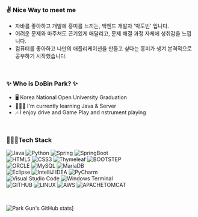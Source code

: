 ### ✌ **Nice Way to meet me**

* 자바를 좋아하고 개발에 흥미를 느끼는, 백엔드 개발자 '박도빈' 입니다.
* 어려운 문제와 마주쳐도 끈기있게 매달리고, 문제 해결 과정 자체에 성취감을 느낍니다.
* 컴퓨터를 좋아하고 나만의 애플리케이션을 만들고 싶다는 흥미가 생겨 본격적으로 공부하기 시작했습니다.
<br>

### ✨ Who is DoBin Park? ✨

* 🖥 Korea National Open University Graduation
* 👨🏻‍💻 I'm currently learning Java & Server
* 🎶 I enjoy drive and Game Play and nstrument playing
<br>

### 🙆🏻‍♂️Tech Stack

![Java](https://img.shields.io/badge/JAVA-007396?style=for-the-badge&logo=java&logoColor=white)
![Python](https://img.shields.io/badge/python-3670A0?style=for-the-badge&logo=python&logoColor=ffdd54)
![Spring](https://img.shields.io/badge/Spring-6DB33F?style=for-the-badge&logo=Spring&logoColor=white)
![SpringBoot](https://img.shields.io/badge/SpringBoot-6DB33F?style=for-the-badge&logo=SpringBoot&logoColor=white)
<br>
![HTML5](https://img.shields.io/badge/html5-%23E34F26.svg?style=for-the-badge&logo=html5&logoColor=white)
![CSS3](https://img.shields.io/badge/css3-%231572B6.svg?style=for-the-badge&logo=css3&logoColor=white)
![Thymeleaf](https://img.shields.io/badge/Thymeleaf-%23005C0F.svg?style=for-the-badge&logo=Thymeleaf&logoColor=white)
![BOOTSTEP](https://img.shields.io/badge/bootstrap-7952B3?style=for-the-badge&logo=bootstrap&logoColor=white)
<br>
![ORCLE](https://img.shields.io/badge/oracle-F80000?style=for-the-badge&logo=oracle&logoColor=white)
![MySQL](https://img.shields.io/badge/mysql-4479A1?style=for-the-badge&logo=mysql&logoColor=white)
![MariaDB](https://img.shields.io/badge/mariaDB-003545?style=for-the-badge&logo=mariaDB&logoColor=white)
<br>
![Eclipse](https://img.shields.io/badge/Eclipse-FE7A16.svg?style=for-the-badge&logo=Eclipse&logoColor=white)
![IntelliJ IDEA](https://img.shields.io/badge/IntelliJIDEA-000000.svg?style=for-the-badge&logo=intellij-idea&logoColor=white)
![PyCharm](https://img.shields.io/badge/pycharm-143?style=for-the-badge&logo=pycharm&logoColor=black&color=black&labelColor=green)
<br>
![Visual Studio Code](https://img.shields.io/badge/Visual%20Studio%20Code-0078d7.svg?style=for-the-badge&logo=visual-studio-code&logoColor=white)
![Windows Terminal](https://img.shields.io/badge/Windows%20Terminalt-%234D4D4D.svg?style=for-the-badge&logo=windows-terminal&logoColor=white)
<br>
![GITHUB](https://img.shields.io/badge/github-181717?style=for-the-badge&logo=github&logoColor=white)
![LINUX](https://img.shields.io/badge/linux-FCC624?style=for-the-badge&logo=linux&logoColor=black)
![AWS](https://img.shields.io/badge/aws-232F3E?style=for-the-badge&logo=aws&logoColor=white)
![APACHETOMCAT](https://img.shields.io/badge/apachetomcat-F8DC75?style=for-the-badge&logo=apachetomcat&logoColor=white)


<br>


![Park Gun's GitHub stats](https://github-readme-stats.vercel.app/api?username=dobinpark&show_icons=true&theme=tokyonight)]

